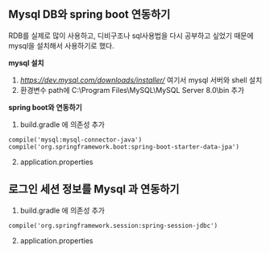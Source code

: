 

## Mysql DB와 spring boot 연동하기

RDB를 실제로 많이 사용하고, 디비구조나 sql사용법을 다시 공부하고 싶었기 때문에 mysql을 설치해서 사용하기로 했다.

**mysql 설치**
1. *https://dev.mysql.com/downloads/installer/* 여기서 mysql 서버와 shell 설치
2. 환경변수 path에 C:\Program Files\MySQL\MySQL Server 8.0\bin 추가

**spring boot와 연동하기**

1. build.gradle 에 의존성 추가
```
compile('mysql:mysql-connector-java')
compile('org.springframework.boot:spring-boot-starter-data-jpa')
```
2. application.properties


## 로그인 세션 정보를 Mysql 과 연동하기

1. build.gradle 에 의존성 추가
```
compile('org.springframework.session:spring-session-jdbc')
```

2. application.properties

<!--stackedit_data:
eyJoaXN0b3J5IjpbMTg5NDcxNTEwN119
-->
